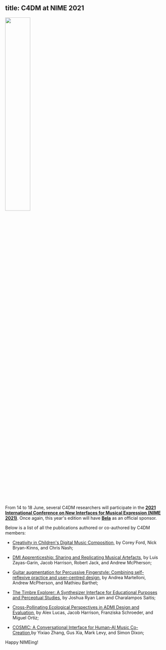 title: C4DM at NIME 2021
------------------

<p><img src="https://www.nime.org/assets/logos/nime.png" width="40%" /></p>

From 14 to 18 June, several C4DM researchers will participate in the <b>[2021 International Conference on New Interfaces for Musical Expression (NIME 2021)](http://nime2021.org/)</b>. Once again, this year's edition will have <b>[Bela](https://bela.io/)</b> as an official sponsor.

Below is a list of all the publications authored or co-authored by C4DM members:

* [Creativity in Children's Digital Music Composition](https://nime.pubpub.org/pub/ker5w948/draft?access=3q3e3rh4), by Corey Ford, Nick Bryan-Kinns, and Chris Nash;

* [DMI Apprenticeship: Sharing and Replicating Musical Artefacts](https://nime.pubpub.org/pub/dmiapprenticeship/release/1), by Luis Zayas-Garin, Jacob Harrison, Robert Jack, and Andrew McPherson;

* [Guitar augmentation for Percussive Fingerstyle: Combining self-reflexive practice and user-centred design](https://nime.pubpub.org/pub/zgj85mzv/draft?access=1n1p3o1a), by Andrea Martelloni, Andrew McPherson, and Mathieu Barthet;

* [The Timbre Explorer: A Synthesizer Interface for Educational Purposes and Perceptual Studies](https://nime.pubpub.org/pub/q5oc20wg/draft?access=7l529uv8), by Joshua Ryan Lam and Charalampos Saitis;

* [Cross-Pollinating Ecological Perspectives in ADMI Design and Evaluation](https://nime.pubpub.org/pub/d72sylsq/draft?access=ug54tfwf), by Alex Lucas, Jacob Harrison, Franziska Schroeder, and Miguel Ortiz;

* [COSMIC: A Conversational Interface for Human-AI Music Co-Creation](https://nime.pubpub.org/pub/in6wsc9t/draft?access=33xlz5f3),by Yixiao Zhang, Gus Xia, Mark Levy, and Simon Dixon;

Happy NIMEing!
